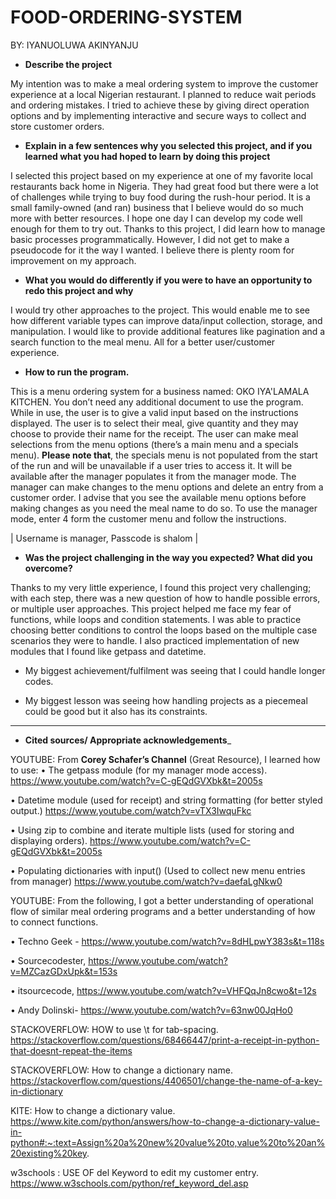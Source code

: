 # FOOD-ORDERING-SYSTEM

BY: IYANUOLUWA AKINYANJU

- __Describe the project__ 

My intention was to make a meal ordering system to improve the customer experience at a local Nigerian restaurant. 
I planned to reduce wait periods and ordering mistakes. 
I tried to achieve these by giving direct operation options and by implementing interactive and secure ways to collect and store customer orders.


- __Explain in a few sentences why you selected this project, and if you learned what you had hoped to learn by doing this project__

I selected this project based on my experience at one of my favorite local restaurants back home in Nigeria. 
They had great food but there were a lot of challenges while trying to buy food during the rush-hour period. 
It is a small family-owned (and ran) business that I believe would do so much more with better resources. 
I hope one day I can develop my code well enough for them to try out. 
Thanks to this project, I did learn how to manage basic processes programmatically. 
However, I did not get to make a pseudocode for it the way I wanted. I believe there is plenty room for improvement on my approach.



- __What you would do differently if you were to have an opportunity to redo this project and why__

I would try other approaches to the project. This would enable me to see how different variable types can improve data/input collection, storage, and manipulation. 
I would like to provide additional features like pagination and a search function to the meal menu. All for a better user/customer experience. 


- __How to run the program.__

This is a menu ordering system for a business named: OKO IYA'LAMALA KITCHEN.
You don’t need any additional document to use the program. 
While in use, the user is to give a valid input based on the instructions displayed.
The user is to select their meal, give quantity and they may choose to provide their name for the receipt.
The user can make meal selections from the menu options (there’s a main menu and a specials menu). 
__Please note that__, the specials menu is not populated from the start of the run and will be unavailable if a user tries to access it.
It will be available after the manager populates it from the manager mode. The manager can make changes to the menu options and delete an entry from a customer order. 
I advise that you see the available menu options before making changes as you need the meal name to do so.
To use the manager mode, enter 4 form the customer menu and follow the instructions.

| Username is manager, Passcode is shalom |


- __Was the project challenging in the way you expected? What did you overcome?__ 

Thanks to my very little experience, I found this project very challenging; with each step, there was a new question of how to handle possible errors, or multiple user approaches.
This project helped me face my fear of functions, while loops and condition statements. 
I was able to practice choosing better conditions to control the loops based on the multiple case scenarios they were to handle. 
I also practiced implementation of new modules that I found like getpass and datetime. 

- My biggest achievement/fulfilment was seeing that I could handle longer codes. 

- My biggest lesson was seeing how handling projects as a piecemeal could be good but it also has its constraints.

---

- __Cited sources/ Appropriate acknowledgements___

YOUTUBE: From __Corey Schafer’s Channel__ (Great Resource), I learned how to use:
• The getpass module (for my manager mode access). https://www.youtube.com/watch?v=C-gEQdGVXbk&t=2005s

• Datetime module (used for receipt) and string formatting (for better styled output.) https://www.youtube.com/watch?v=vTX3IwquFkc

• Using zip to combine and iterate multiple lists (used for storing and displaying orders). https://www.youtube.com/watch?v=C-gEQdGVXbk&t=2005s

• Populating dictionaries with input() (Used to collect new menu entries from manager) https://www.youtube.com/watch?v=daefaLgNkw0

YOUTUBE: From the following, I got a better understanding of operational flow of similar meal ordering programs and a better understanding of how to connect functions.

• Techno Geek - https://www.youtube.com/watch?v=8dHLpwY383s&t=118s

• Sourcecodester, https://www.youtube.com/watch?v=MZCazGDxUpk&t=153s

• itsourcecode, https://www.youtube.com/watch?v=VHFQqJn8cwo&t=12s

• Andy Dolinski- https://www.youtube.com/watch?v=63nw00JqHo0

STACKOVERFLOW: HOW to use \t for tab-spacing. https://stackoverflow.com/questions/68466447/print-a-receipt-in-python-that-doesnt-repeat-the-items

STACKOVERFLOW: How to change a dictionary name. https://stackoverflow.com/questions/4406501/change-the-name-of-a-key-in-dictionary

KITE: How to change a dictionary value. https://www.kite.com/python/answers/how-to-change-a-dictionary-value-in-python#:~:text=Assign%20a%20new%20value%20to,value%20to%20an%20existing%20key.

w3schools : USE OF del Keyword to edit my customer entry.
https://www.w3schools.com/python/ref_keyword_del.asp
